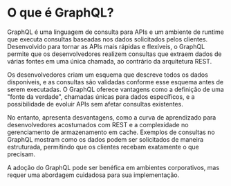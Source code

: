 
# O que é GraphQL?

GraphQL é uma linguagem de consulta para APIs e um ambiente de runtime que executa consultas baseadas nos dados solicitados pelos clientes. Desenvolvido para tornar as APIs mais rápidas e flexíveis, o GraphQL permite que os desenvolvedores realizem consultas que extraem dados de várias fontes em uma única chamada, ao contrário da arquitetura REST. 

Os desenvolvedores criam um esquema que descreve todos os dados disponíveis, e as consultas são validadas conforme esse esquema antes de serem executadas. O GraphQL oferece vantagens como a definição de uma "fonte da verdade", chamadas únicas para dados específicos, e a possibilidade de evoluir APIs sem afetar consultas existentes. 

No entanto, apresenta desvantagens, como a curva de aprendizado para desenvolvedores acostumados com REST e a complexidade no gerenciamento de armazenamento em cache. Exemplos de consultas no GraphQL mostram como os dados podem ser solicitados de maneira estruturada, permitindo que os clientes recebam exatamente o que precisam. 

A adoção do GraphQL pode ser benéfica em ambientes corporativos, mas requer uma abordagem cuidadosa para sua implementação.
